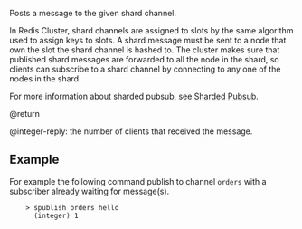 Posts a message to the given shard channel.

In Redis Cluster, shard channels are assigned to slots by the same algorithm used to assign keys to slots.
A shard message must be sent to a node that own the slot the shard channel is hashed to. 
The cluster makes sure that published shard messages are forwarded to all the node in the shard, so clients can subscribe to a shard channel by connecting to any one of the nodes in the shard.

For more information about sharded pubsub, see [Sharded Pubsub](topics/pubsub#sharded-pubsub).

@return

@integer-reply: the number of clients that received the message.

## Example

For example the following command publish to channel `orders` with a subscriber already waiting for message(s).
    
        > spublish orders hello
          (integer) 1
